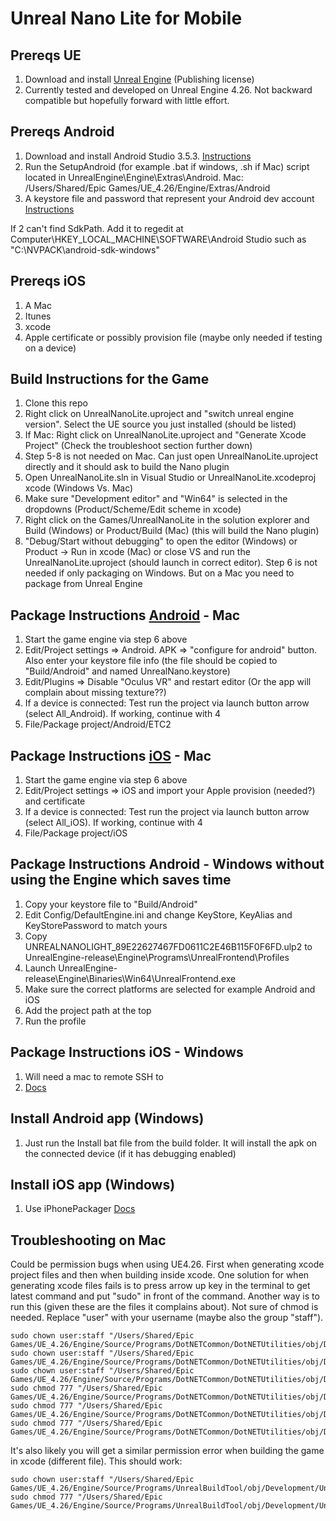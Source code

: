 # Unreal Nano Lite for Mobile

## Prereqs UE
1. Download and install [Unreal Engine](https://www.unrealengine.com/en-US/download) (Publishing license)
2. Currently tested and developed on Unreal Engine 4.26. Not backward compatible but hopefully forward with little effort.

## Prereqs Android
1. Download and install Android Studio 3.5.3. [Instructions](https://docs.unrealengine.com/en-US/Platforms/Mobile/Android/Setup/AndroidStudio/index.html)
2. Run the SetupAndroid (for example .bat if windows, .sh if Mac) script located in UnrealEngine\Engine\Extras\Android. Mac: /Users/Shared/Epic Games/UE_4.26/Engine/Extras/Android
3. A keystore file and password that represent your Android dev account [Instructions](https://docs.unrealengine.com/en-US/Platforms/Mobile/Android/DistributionSigning/index.html)

If 2 can't find SdkPath. Add it to regedit at Computer\HKEY_LOCAL_MACHINE\SOFTWARE\Android Studio such as "C:\NVPACK\android-sdk-windows"

## Prereqs iOS
1. A Mac
2. Itunes
3. xcode
4. Apple certificate or possibly provision file (maybe only needed if testing on a device)

## Build Instructions for the Game
1. Clone this repo
2. Right click on UnrealNanoLite.uproject and "switch unreal engine version". Select the UE source you just installed (should be listed)
3. If Mac: Right click on UnrealNanoLite.uproject and "Generate Xcode Project" (Check the troubleshoot section further down)
4. Step 5-8 is not needed on Mac. Can just open UnrealNanoLite.uproject directly and it should ask to build the Nano plugin
5. Open UnrealNanoLite.sln in Visual Studio or UnrealNanoLite.xcodeproj xcode (Windows Vs. Mac)
6. Make sure "Development editor" and "Win64" is selected in the dropdowns (Product/Scheme/Edit scheme in xcode)
7. Right click on the Games/UnrealNanoLite in the solution explorer and Build (Windows) or Product/Build (Mac) (this will build the Nano plugin)
8. "Debug/Start without debugging" to open the editor (Windows) or Product -> Run in xcode (Mac) or close VS and run the UnrealNanoLite.uproject (should launch in correct editor). Step 6 is not needed if only packaging on Windows. But on a Mac you need to package from Unreal Engine

## Package Instructions [Android](https://docs.unrealengine.com/en-US/Platforms/Mobile/Android/PackagingAndroidProject/index.html) - Mac
1. Start the game engine via step 6 above
2. Edit/Project settings => Android. APK => "configure for android" button. Also enter your keystore file info (the file should be copied to "Build/Android" and named UnrealNano.keystore)
3. Edit/Plugins => Disable "Oculus VR" and restart editor (Or the app will complain about missing texture??)
4. If a device is connected: Test run the project via launch button arrow (select All_Android). If working, continue with 4
5. File/Package project/Android/ETC2

## Package Instructions [iOS](https://docs.unrealengine.com/en-US/Platforms/Mobile/iOS/PackagingiOSProject/index.html) - Mac
1. Start the game engine via step 6 above
2. Edit/Project settings => iOS and import your Apple provision (needed?) and certificate
3. If a device is connected: Test run the project via launch button arrow (select All_iOS). If working, continue with 4
4. File/Package project/iOS

## Package Instructions Android - Windows without using the Engine which saves time
1. Copy your keystore file to "Build/Android"
2. Edit Config/DefaultEngine.ini and change KeyStore, KeyAlias and KeyStorePassword to match yours
3. Copy UNREALNANOLIGHT_89E22627467FD0611C2E46B115F0F6FD.ulp2 to UnrealEngine-release\Engine\Programs\UnrealFrontend\Profiles
4. Launch UnrealEngine-release\Engine\Binaries\Win64\UnrealFrontend.exe
5. Make sure the correct platforms are selected for example Android and iOS
6. Add the project path at the top
7. Run the profile

## Package Instructions iOS - Windows
1. Will need a mac to remote SSH to
2. [Docs](https://docs.unrealengine.com/en-US/Platforms/Mobile/iOS/Windows/index.html)

## Install Android app (Windows)
1. Just run the Install bat file from the build folder. It will install the apk on the connected device (if it has debugging enabled)

## Install iOS app (Windows)
1. Use iPhonePackager [Docs](https://docs.unrealengine.com/en-US/Platforms/Mobile/iOS/iPhonePackager/index.html)

## Troubleshooting on Mac
Could be permission bugs when using UE4.26. First when generating xcode project files and then when building inside xcode. One solution for when generating xcode files fails is to press arrow up key in the terminal to get latest command and put "sudo" in front of the command. Another way is to run this (given these are the files it complains about). Not sure of chmod is needed.
Replace "user" with your username (maybe also the group "staff").

```
sudo chown user:staff "/Users/Shared/Epic Games/UE_4.26/Engine/Source/Programs/DotNETCommon/DotNETUtilities/obj/Development/DotNETUtilities.dll"
sudo chown user:staff "/Users/Shared/Epic Games/UE_4.26/Engine/Source/Programs/DotNETCommon/DotNETUtilities/obj/Development/DotNETUtilities.pdb"
sudo chown user:staff "/Users/Shared/Epic Games/UE_4.26/Engine/Source/Programs/DotNETCommon/DotNETUtilities/obj/Development/DotNETUtilities.csproj.FilesWrittenAbsolute.txt"
sudo chmod 777 "/Users/Shared/Epic Games/UE_4.26/Engine/Source/Programs/DotNETCommon/DotNETUtilities/obj/Development/DotNETUtilities.dll"
sudo chmod 777 "/Users/Shared/Epic Games/UE_4.26/Engine/Source/Programs/DotNETCommon/DotNETUtilities/obj/Development/DotNETUtilities.pdb"
sudo chmod 777 "/Users/Shared/Epic Games/UE_4.26/Engine/Source/Programs/DotNETCommon/DotNETUtilities/obj/Development/DotNETUtilities.csproj.FilesWrittenAbsolute.txt"
```

It's also likely you will get a similar permission error when building the game in xcode (different file). This should work:

```
sudo chown user:staff "/Users/Shared/Epic Games/UE_4.26/Engine/Source/Programs/UnrealBuildTool/obj/Development/UnrealBuildTool.csproj.FilesWrittenAbsolute.txt"
sudo chmod 777 "/Users/Shared/Epic Games/UE_4.26/Engine/Source/Programs/UnrealBuildTool/obj/Development/UnrealBuildTool.csproj.FilesWrittenAbsolute.txt"
```